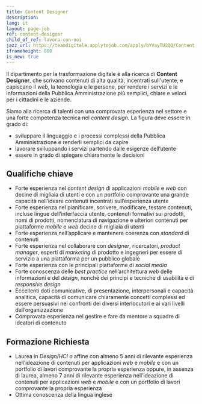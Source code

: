 ```yaml
---
title: Content Designer
description:
lang: it
layout: page-job
ref: content-designer
child_of_ref: lavora-con-noi
jazz_url: https://teamdigitale.applytojob.com/apply/bYVayTU2QQ/Content-Designer.html
iframeheight: 800
is_new: true
---
```


Il dipartimento per la trasformazione digitale è alla ricerca di
**Content Designer**, che scrivano contenuti di alta qualità, incentrati
sull'utente, e capiscano il *web*, la tecnologia e le persone, per
rendere i servizi e le informazioni della Pubblica Amministrazione più
semplici, chiare e veloci per i cittadini e le aziende.

Siamo alla ricerca di talenti con una comprovata esperienza nel settore
e una forte competenza tecnica nel *content design.* La figura deve
essere in grado di:

-   sviluppare il linguaggio e i processi complessi della Pubblica
    Amministrazione e renderli semplici da capire
-   lavorare sviluppando i servizi partendo dalle esigenze dell’utente
-   essere in grado di spiegare chiaramente le decisioni

## Qualifiche chiave

-   Forte esperienza nel *content design* di applicazioni *mobile* e
    *web* con decine di migliaia di utenti e con un portfolio
    comprovante una grande capacità nell’ideare contenuti incentrati
    sull’esperienza utente
-   Forte esperienza nel pianificare, scrivere, modificare, testare
    contenuti, incluse lingue dell’interfaccia utente, contenuti
    formativi sui prodotti, nomi di prodotti, nomenclatura di
    navigazione e ulteriori contenuti per piattaforme *mobile* e *web*
    decine di migliaia di utenti
-   Forte esperienza nell’applicare e mantenere coerenza con *standard*
    di contenuti
-   Forte esperienza nel collaborare con *designer*, ricercatori,
    *product manager*, esperti di *marketing* di prodotto e ingegneri
    per essere di servizio a una piattaforma per un pubblico globale
-   Forte esperienza con le principali piattaforme di *social media*
-   Forte conoscenza delle *best practice* nell’architettura *web* delle
    informazioni e del *design*, nonché dei principi e tecniche di
    usabilità e di *responsive design*
-   Eccellenti doti comunicative, di presentazione, interpersonali e
    capacità analitica, capacità di comunicare chiaramente concetti
    complessi ed essere persuasivi nei confronti dei diversi
    interlocutori e ai vari livelli dell’organizzazione
-   Comprovata esperienza nel gestire e fare da mentore a squadre di
    ideatori di contenuto

## Formazione Richiesta

-   Laurea in *Design/HCI* o affine con almeno 5 anni di rilevante
    esperienza nell’ideazione di contenuti per applicazioni *web* e
    *mobile* e con un portfolio di lavori comprovante la propria
    esperienza oppure, in assenza di laurea, almeno 7 anni di rilevante
    esperienza nell’ideazione di contenuti per applicazioni *web* e
    *mobile* e con un portfolio di lavori comprovante la propria
    esperienza
-   Ottima conoscenza della lingua inglese
